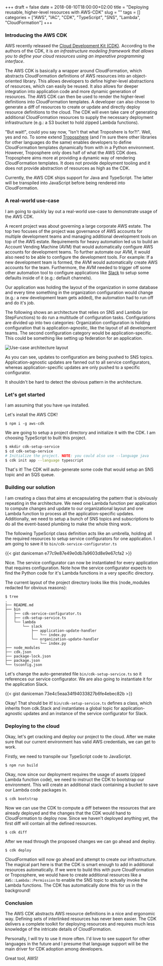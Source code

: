 +++ 
draft = false
date = 2018-08-10T18:00:00+02:00
title = "Deploying reusable, higher-level resources with AWS-CDK"
slug = "" 
tags = []
categories = ["AWS", "IAC", "CDK", "TypeScript", "SNS", "Lambda", "CloudFormation"]
+++

### Introducing the AWS CDK

AWS recently released the [Cloud Development
Kit (CDK)](https://github.com/awslabs/aws-cdk). According to the authors of the
CDK, it is _an infrastructure modeling framework that allows you to define your
cloud resources using an imperative programming interface_.

The AWS CDK is basically a wrapper around CloudFormation, which abstracts
CloudFormation definitions of AWS resources into an object-oriented library.
This allows developers to define higher-level abstractions of resources, which
can easily be reused. It also allows for deeper integration into application
code and more dynamic generation of resources. The AWS CDK can then be used to
render the higher-level definitions into CloudFormation templates. A developer
can also choose to generate a diff of resources to create or update and
directly deploy resource definitions to the cloud. The CDK will even take care
of generating additional CloudFormation resources to supply the necessary
deployment infrastructure (e.g.: a S3 bucket to hold zipped Lambda functions).

"But wait!", could you say now, "Isn't that what Troposhere is for?!". Well,
yes and no. To some extend
[Troposphere](https://github.com/cloudtools/troposphere) (and I'm sure there
other libraries for other languages do the same) enables developers to define
CloudFormation templates dynamically from with in a Python environment.
However, Troposphere only does half of what the AWS CDK does. Troposphere aims
more at providing a dynamic way of rendering CloudFormation templates. It
does not provide deployment tooling and it does not provide abstraction of
resources as high as the CDK.

Currently, the AWS CDK ships support for Java and TypeScript. The latter will
be transpiled into JavaScript before being rendered into CloudFormation.

### A real-world use-case

I am going to quickly lay out a real-world use-case to demonstrate usage of the
AWS CDK.

A recent project was about governing a large corporate AWS estate. The top two
focuses of the project was governance of AWS accounts for multiple development
teams and managing additional development tools on top of the AWS estate.
Requirements for heavy automation led us to build an Account Vending Machine
(AVM) that would automatically configure AWS accounts for development teams. To
further automate our AVM, it would also need to be able to configure the
development tools. For example: If a new development team is formed, the AVM
would automatically create AWS accounts for the team. Furthermore, the AVM
needed to trigger off some other automation tool to configure applications like
[Slack](https://slack.com) to setup some defaults inside of it (e.g.: default
channels).

Our application was holding the layout of the organization in some database and
every time something in the organization configuration would change (e.g.: a new
development team gets added), the automation had to run off and do it's job. 

The following shows an architecture that relies on SNS and Lambda (or
StepFunctions) to do run a multitude of configuration tasks. Configurations
are divided up into two categories: Organization configuration is holding
configuration that is application-agnostic, like the layout of all development
teams. The second configuration category would be application-specific. This
could be something like setting up federation for an application. 

![Use-case architecture layout](/images/deploying-reusable-higher-level-resources/arch.png)

As you can see, updates to configuration are being pushed to SNS topics.
Application-agnostic updates are fanned out to all service configurators,
whereas application-specific updates are only pushed to a specific
configurator.

It shouldn't be hard to detect the obvious pattern in the architecture.

### Let's get started

I am assuming that you have `npm` installed.

Let's install the AWS CDK!
```
$ npm i -g aws-cdk
```

We are going to setup a project directory and initialize it with the CDK. I am
choosing TypeScript to built this project.
```bash
$ mkdir cdk-setup-service
$ cd cdk-setup-service
# Initialize the project. NOTE: you could also use --language java
$ cdk init app --language typescript
```

That's it! The CDK will auto-generate some code that would setup an SNS topic
and an SQS queue.

### Building our solution

I am creating a class that aims at encapsulating the pattern that is obviously
repeating in the architecture. We need one Lambda function per application to
compute changes and update to our organizational layout and one Lambda function
to process all the application-specific updates. Additionally, we need to setup
a bunch of SNS topics and subscriptions to do all the event-based plumbing to
make the whole thing work.

The following TypeScript class definition acts like an umbrella, holding all
the required resources to setup service configurators for one application. I am
going to save it to `bin/cdk-service-configurator.ts`

{{< gist daniceman e77c9e87e49e0db7a9603d8e9e67cfa2  >}}

Nice. The service configurator can now be instantiated for every application
that requires configuration. Note how the service configurator expects to find
the Python code for it's Lambda functions in a very specific directory.

The current layout of the project directory looks like this (node_modules
redacted for obvious reasons):

```
$ tree
.
├── README.md
├── bin
│   ├── cdk-service-configurator.ts
│   ├── cdk-setup-service.ts
│   └── lambda
│       └── slack
│           ├── application-update-handler
│           │   └── index.py
│           └── organization-update-handler
│               └── index.py
├── node_modules
├── cdk.json
├── package-lock.json
├── package.json
└── tsconfig.json
```

Let's change the auto-generated file `bin/cdk-setup-service.ts` so it
references our service configurator. We are also going to instantiate it for
the application Slack.

{{< gist daniceman 73e4c5eaa34f94033827b6fe4ebec82b  >}}

Okay! That should be it! `bin/cdk-setup-service.ts` defines a class, which
inherits from cdk.Stack and instantiates a global topic for
application-agnostic updates and an instance of the service configurator for
Slack.

### Deploying to the cloud

Okay, let's get cracking and deploy our project to the cloud. After we make
sure that our current environment has valid AWS credentials, we can get to
work.

Firstly, we need to transpile our TypeScript code to JavaScript.
```
$ npm run build 
```

Okay, now since our deployment requires the usage of assets (zipped Lambda
function code), we need to instruct the CDK to bootstrap our environment.
This will create an additional stack containing a bucket to save our Lambda
code packages in.
```
$ cdk bootstrap
```

Now we can use the CDK to compute a diff between the resources that are already
deployed and the changes that the CDK would hand to CloudFormation to deploy
now. Since we haven't deployed anything yet, the first diff will contain all
the defined resources.
```
$ cdk diff
```

After we read through the proposed changes we can go ahead and deploy.
```
$ cdk deploy
```

CloudFormation will now go ahead and attempt to create our infrastructure. The
magical part here is that the CDK is smart enough to add in additional
resources automatically. If we were to build this with pure CloudFormation or
Troposphere, we would have to create additional resources like a
`AWS::Lambda::Permission` to enable the SNS topic to actually invoke the Lambda
functions. The CDK has automatically done this for us in the background!


### Conclusion

The AWS CDK abstracts AWS resource definitions in a nice and ergonomic way.
Defining sets of interlinked resources has never been easier. The CDK delivers
a complete toolkit for deploying resources and requires much less
knowledge of the intricate details of CloudFormation.

Personally, I will try to use it more often. I'd love to see support for other
languages in the future and I presume that language support will be the main
driver for CDK adoption among developers.

Great tool, AWS!
